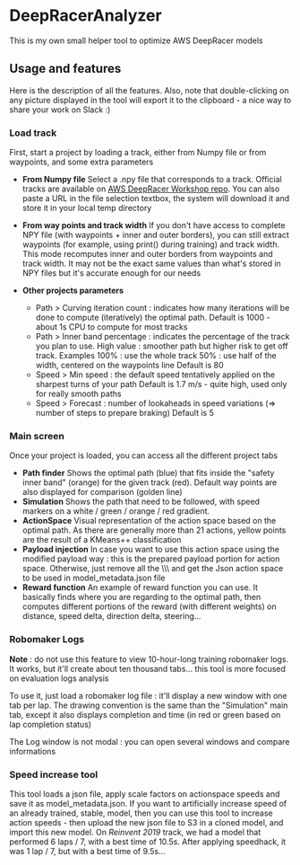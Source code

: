 # DeepRacerAnalyzer
This is my own small helper tool to optimize AWS DeepRacer models

## Usage and features

Here is the description of all the features. Also, note that double-clicking on any picture displayed in the tool will export it to the clipboard - a nice way to share your work on Slack :)

### Load track
First, start a project by loading a track, either from Numpy file or from waypoints, and some extra parameters 
- **From Numpy file**
Select a .npy file that corresponds to a track. Official tracks are available on [AWS DeepRacer Workshop repo](https://github.com/aws-samples/aws-deepracer-workshops/tree/master/log-analysis/tracks).
You can also paste a URL in the file selection textbox, the system will download it and store it in your local temp directory

- **From way points and track width**
If you don't have access to complete NPY file (with waypoints + inner and outer borders), you can still extract waypoints (for example, using print() during training) and track width.
This mode recomputes inner and outer borders from waypoints and track width. It may not be the exact same values than what's stored in NPY files but it's accurate enough for our needs

- **Other projects parameters**
  - Path > Curving iteration count : indicates how many iterations will be done to compute (iteratively) the optimal path.
  Default is 1000 - about 1s CPU to compute for most tracks
  - Path > Inner band percentage : indicates the percentage of the track you plan to use. High value : smoother path but higher risk to get off track. Examples
  100% : use the whole track
  50% : use half of the width, centered on the waypoints line
  Default is 80
  - Speed > Min speed : the default speed tentatively applied on the sharpest turns of your path
  Default is 1.7 m/s - quite high, used only for really smooth paths
  - Speed > Forecast : number of lookaheads in speed variations (=> number of steps to prepare braking)
  Default is 5

### Main screen
Once your project is loaded, you can access all the different project tabs
- **Path finder**
Shows the optimal path (blue) that fits inside the "safety inner band" (orange) for the given track (red). Default way points are also displayed for comparison (golden line)
- **Simulation**
Shows the path that need to be followed, with speed markers on a white / green / orange / red gradient.
- **ActionSpace**
Visual representation of the action space based on the optimal path.
As there are generally more than 21 actions, yellow points are the result of a KMeans++ classification
- **Payload injection**
In case you want to use this action space using the modified payload way : this is the prepared payload portion for action space.
Otherwise, just remove all the \\\\\\ and get the Json action space to be used in model_metadata.json file
- **Reward function**
An example of reward function you can use. It basically finds where you are regarding to the optimal path, then computes different portions of the reward (with different weights) on distance, speed delta, direction delta, steering...

### Robomaker Logs
**Note** : do not use this feature to view 10-hour-long training robomaker logs. It works, but it'll create about ten thousand tabs... this tool is more focused on evaluation logs analysis

To use it, just load a robomaker log file : it'll display a new window with one tab per lap.
The drawing convention is the same than the "Simulation" main tab, except it also displays completion and time (in red or green based on lap completion status)

The Log window is not modal : you can open several windows and compare informations

### Speed increase tool
This tool loads a json file, apply scale factors on actionspace speeds and save it as model_metadata.json. If you want to artificially increase speed of an already trained, stable, model, then you can use this tool to increase action speeds - then upload the new json file to S3 in a cloned model, and import this new model.
On _Reinvent 2019_ track, we had a model that performed 6 laps / 7, with a best time of 10.5s.
After applying speedhack, it was 1 lap / 7, but with a best time of 9.5s...
